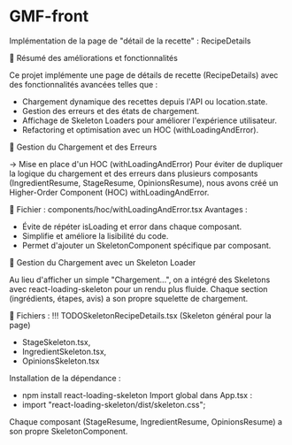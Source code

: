 # GMF-front

Implémentation de la page de "détail de la recette" : RecipeDetails

📍 Résumé des améliorations et fonctionnalités

Ce projet implémente une page de détails de recette (RecipeDetails) avec des fonctionnalités avancées telles que :

- Chargement dynamique des recettes depuis l'API ou location.state.
- Gestion des erreurs et des états de chargement.
- Affichage de Skeleton Loaders pour améliorer l'expérience utilisateur.
- Refactoring et optimisation avec un HOC (withLoadingAndError).

📌 Gestion du Chargement et des Erreurs

→ Mise en place d'un HOC (withLoadingAndError)
Pour éviter de dupliquer la logique du chargement et des erreurs dans plusieurs composants (IngredientResume, StageResume, OpinionsResume), nous avons créé un Higher-Order Component (HOC) withLoadingAndError.

📂 Fichier : components/hoc/withLoadingAndError.tsx
Avantages :

- Évite de répéter isLoading et error dans chaque composant.
- Simplifie et améliore la lisibilité du code.
- Permet d'ajouter un SkeletonComponent spécifique par composant.

📌 Gestion du Chargement avec un Skeleton Loader

Au lieu d'afficher un simple "Chargement...", on a intégré des Skeletons avec react-loading-skeleton pour un rendu plus fluide.
Chaque section (ingrédients, étapes, avis) a son propre squelette de chargement.

📂 Fichiers :
!!! TODOSkeletonRecipeDetails.tsx (Skeleton général pour la page)

- StageSkeleton.tsx,
- IngredientSkeleton.tsx,
- OpinionsSkeleton.tsx

Installation de la dépendance :

- npm install react-loading-skeleton
  Import global dans App.tsx :
- import "react-loading-skeleton/dist/skeleton.css";

Chaque composant (StageResume, IngredientResume, OpinionsResume) a son propre SkeletonComponent.
